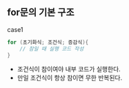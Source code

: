 ## for문의 기본 구조
case1
```c
for (초기화식; 조건식; 증감식){
    // 참일 때 실행 코드 작성
}
```
- 조건식이 참이여야 내부 코드가 실행한다.
- 만일 조건식이 항상 참이면 무한 반복된다.